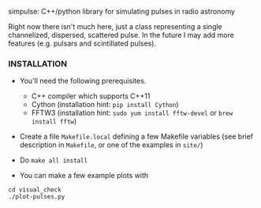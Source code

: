 simpulse: C++/python library for simulating pulses in radio astronomy

Right now there isn't much here, just a class representing a single channelized, dispersed, 
scattered pulse. In the future I may add more features (e.g. pulsars and scintillated pulses).

### INSTALLATION

- You'll need the following prerequisites.
    - C++ compiler which supports C++11
    - Cython (installation hint: `pip install Cython`)
    - FFTW3 (installation hint: `sudo yum install fftw-devel` or `brew install fftw`)

- Create a file `Makefile.local` defining a few Makefile variables (see brief 
  description in `Makefile`, or one of the examples in `site/`)
  
- Do `make all install`

- You can make a few example plots with
```
cd visual_check
./plot-pulses.py
```
